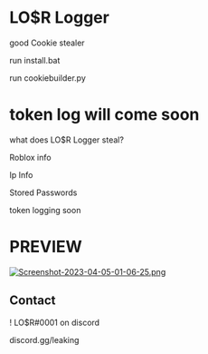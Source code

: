 # LO$R Logger
good Cookie stealer

run install.bat

run cookiebuilder.py  

# token log will come soon

what does LO$R Logger steal?

Roblox info 

Ip Info 

Stored Passwords 

token logging soon
# PREVIEW

[![Screenshot-2023-04-05-01-06-25.png](https://i.postimg.cc/RVrjdXmq/Screenshot-2023-04-05-01-06-25.png)](https://postimg.cc/PN43rbPk)

## Contact
! LO$R#0001 on discord

discord.gg/leaking
